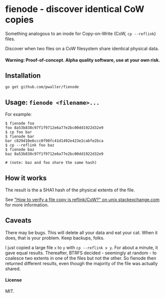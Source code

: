 fienode - discover identical CoW copies
=======================================

Something analogous to an inode for Copy-on-Write (CoW, `cp --reflink`) files.

Discover when two files on a CoW filesystem share identical physical data.

#### Warning: Proof-of-concept. Alpha quality software, use at your own risk.

## Installation

```
go get github.com/pwaller/fienode
```

## Usage: `fienode <filename>...`

For example:

```
$ fienode foo
foo 8a53b838c97f1f9712e6a77e2bc00dd1922d32e9
$ cp foo bar
$ fienode bar
bar c829d10e6ccc0f90fc41d1492e423e2cabfe2bca
$ cp --reflink foo baz
$ fienode baz
baz 8a53b838c97f1f9712e6a77e2bc00dd1922d32e9

# (note: baz and foo share the same hash)
```

## How it works

The result is the a SHA1 hash of the physical extents of the file.

See
["How to verify a file copy is reflink/CoW?" on unix.stackexchange.com](http://unix.stackexchange.com/a/277033/26224)
for more information.

## Caveats

There may be bugs. This will delete all your data and eat your cat.
When it does, that is your problem. Keep backups, folks.

I just copied a large file `x` to `y` with `cp --reflink x y`. For about a
minute, it gave equal results. Thereafter, BTRFS decided - seemingly at
random - to coalesce two extents in one of the files but not the other.
So fienode then returned different results, even though the majority of the
file was actually shared.

#### License

MIT.

